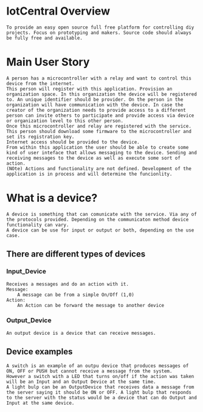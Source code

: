 # IotCentral Overview
    To provide an easy open source full free platform for controlling diy projects. Focus on prototyping and makers. Source code should always be fully free and available.

# Main User Story
    A person has a microcontroller with a relay and want to control this device from the internet.
    This person will register with this application. Provision an organization space. In this organization the device will be registered to. An unique identifier should be provider. On the person in the organization will have communication with the device. In case the creator of the organization needs to provide access to a different person can invite others to participate and provide access via device or organization level to this other person.
    Once this microcontroller and relay are registered with the service. This person should download some firmware to the microcontroller and set its registration key. 
    Internet access should be provided to the device.
    From within this application the user should be able to create some kind of user inteface that allows messaging to the device. Sending and receiving messages to the device as well as execute some sort of action.
    (NOte) Actions and functionality are not defined. Development of the application is in process and will determine the funcionlity.

# What is a device?
    A device is something that can comunicate with the service. Via any of the protocols provided. Depending on the communicaton method device functionality can vary.
    A device can be use for input or output or both, depending on the use case.
## There are different types of devices
### Input_Device
    Receives a messages and do an action with it.
    Message:
        A message can be from a simple On/Off (1,0)
    Action:
        An Action can be forward the message to another device
### Output_Device
    An output device is a device that can receive messages.

## Device examples
    A switch is an example of an outpu device that produces messages of ON, OFF or PUSH but cannot receive a message from the system.
    However a switch with a LED that turns on/off if the action was taken will be an Input and an Output Device at the same time.
    A light bulp can be an OutputDevice that receives data a message from the server saying it should be ON or OFF. A light bulp that responds to the server with the status would be a device that can do Output and Input at the same device.
